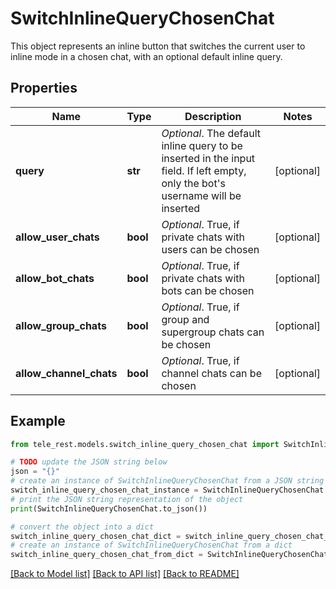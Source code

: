 # SwitchInlineQueryChosenChat

This object represents an inline button that switches the current user to inline mode in a chosen chat, with an optional default inline query.

## Properties

Name | Type | Description | Notes
------------ | ------------- | ------------- | -------------
**query** | **str** | *Optional*. The default inline query to be inserted in the input field. If left empty, only the bot&#39;s username will be inserted | [optional] 
**allow_user_chats** | **bool** | *Optional*. True, if private chats with users can be chosen | [optional] 
**allow_bot_chats** | **bool** | *Optional*. True, if private chats with bots can be chosen | [optional] 
**allow_group_chats** | **bool** | *Optional*. True, if group and supergroup chats can be chosen | [optional] 
**allow_channel_chats** | **bool** | *Optional*. True, if channel chats can be chosen | [optional] 

## Example

```python
from tele_rest.models.switch_inline_query_chosen_chat import SwitchInlineQueryChosenChat

# TODO update the JSON string below
json = "{}"
# create an instance of SwitchInlineQueryChosenChat from a JSON string
switch_inline_query_chosen_chat_instance = SwitchInlineQueryChosenChat.from_json(json)
# print the JSON string representation of the object
print(SwitchInlineQueryChosenChat.to_json())

# convert the object into a dict
switch_inline_query_chosen_chat_dict = switch_inline_query_chosen_chat_instance.to_dict()
# create an instance of SwitchInlineQueryChosenChat from a dict
switch_inline_query_chosen_chat_from_dict = SwitchInlineQueryChosenChat.from_dict(switch_inline_query_chosen_chat_dict)
```
[[Back to Model list]](../README.md#documentation-for-models) [[Back to API list]](../README.md#documentation-for-api-endpoints) [[Back to README]](../README.md)


